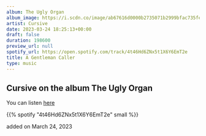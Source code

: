 ```yaml
---
album: The Ugly Organ
album_image: https://i.scdn.co/image/ab67616d0000b2735071b2999bfac735febd75ca
artist: Cursive
date: 2023-03-24 18:25:13+00:00
draft: false
duration: 198600
preview_url: null
spotify_url: https://open.spotify.com/track/4t46Hd6ZNx5t1X6Y6EmT2e
title: A Gentleman Caller
type: music
---
```



## Cursive on the album The Ugly Organ

You can listen [here](https://open.spotify.com/track/4t46Hd6ZNx5t1X6Y6EmT2e)

{{% spotify "4t46Hd6ZNx5t1X6Y6EmT2e" small %}}

added on March 24, 2023